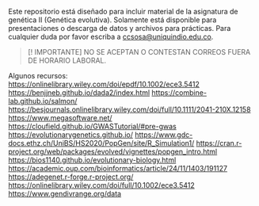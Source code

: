 Este repositorio está diseñado para incluir material de la asignatura de genética II (Genética evolutiva). Solamente está disponible para presentaciones o descarga de datos y archivos para prácticas. 
Para cualquier duda por favor escriba a ccsosa@uniquindio.edu.co.

> [! IMPORTANTE] NO SE ACEPTAN O CONTESTAN CORREOS FUERA DE HORARIO LABORAL. 


Algunos recursos:
https://onlinelibrary.wiley.com/doi/epdf/10.1002/ece3.5412
https://benjjneb.github.io/dada2/index.html
https://combine-lab.github.io/salmon/
https://besjournals.onlinelibrary.wiley.com/doi/full/10.1111/2041-210X.12158
https://www.megasoftware.net/
https://cloufield.github.io/GWASTutorial/#pre-gwas
https://evolutionarygenetics.github.io/
https://www.gdc-docs.ethz.ch/UniBS/HS2020/PopGen/site/R_Simulation1/
https://cran.r-project.org/web/packages/evolved/vignettes/popgen_intro.html
https://bios1140.github.io/evolutionary-biology.html
https://academic.oup.com/bioinformatics/article/24/11/1403/191127
https://adegenet.r-forge.r-project.org/
https://onlinelibrary.wiley.com/doi/full/10.1002/ece3.5412
https://www.gendivrange.org/data
